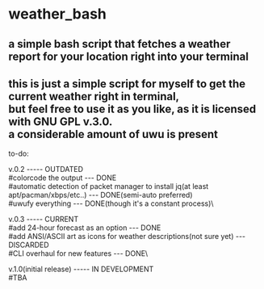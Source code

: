 # weather_bash
a simple bash script that fetches a weather report for your location right into your terminal
-------------------------------------------------
this is just a simple script for myself to get the current weather right in terminal,\
but feel free to use it as you like, as it is licensed with GNU GPL v.3.0.\
a considerable amount of uwu is present
-------------------------------------------------
to-do:

v.0.2 ----- OUTDATED\
#colorcode the output --- DONE\
#automatic detection of packet manager to install jq(at least apt/pacman/xbps/etc..) --- DONE(semi-auto preferred)\
#uwufy everything --- DONE(though it's a constant process)\

v.0.3 ----- CURRENT\
#add 24-hour forecast as an option --- DONE\
#add ANSI/ASCII art as icons for weather descriptions(not sure yet) --- DISCARDED\
#CLI overhaul for new features --- DONE\

v.1.0(initial release) ----- IN DEVELOPMENT\
#TBA